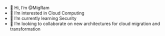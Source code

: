 - 👋 Hi, I’m @MigRam
- 👀 I’m interested in Cloud Computing
- 🌱 I’m currently learning Security 
- 💞️ I’m looking to collaborate on new architectures for cloud migration and transformation

<!---
MigRam/MigRam is a ✨ special ✨ repository because its `README.md` (this file) appears on your GitHub profile.
You can click the Preview link to take a look at your changes.
--->
